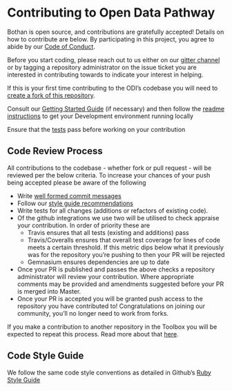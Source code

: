 # Contributing to Open Data Pathway

Bothan is open source, and contributions are gratefully accepted! 
Details on how to contribute are below. By participating in this project, you agree to abide by our [Code of Conduct](https://github.com/theodi/bothan/blob/master/.github/CODE_OF_CONDUCT.md).

Before you start coding, please reach out to us either on our [gitter channel](https://gitter.im/theodi/toolbox) or by tagging a repository administrator on the issue ticket you are interested in contributing towards to indicate your interest in helping.

If this is your first time contributing to the ODI’s codebase you will need to [create a fork of this repository](https://help.github.com/articles/fork-a-repo/).

Consult our [Getting Started Guide](https://github.com/theodi/toolbox/wiki/Developers-Guide:-Getting-Started) (if necessary) and then follow the [readme instructions](https://github.com/theodi/pathway/blob/master/README.md#development) to get your Development environment running locally

Ensure that the [tests](https://github.com/theodi/pathway/blob/master/README.md#tests) pass before working on your contribution

## Code Review Process 

All contributions to the codebase - whether fork or pull request - will be reviewed per the below criteria.
To increase your chances of your push being accepted please be aware of the following
- Write [well formed commit messages](http://tbaggery.com/2008/04/19/a-note-about-git-commit-messages.html)
- Follow our [style guide recommendations](https://github.com/theodi/toolbox/blob/README.md#code-style-guide)
- Write tests for all changes (additions or refactors of existing code). 
- Of the github integrations we use two will be utilised to check appraise your contribution. In order of priority these are
    - Travis ensures that all tests (existing and additions) pass
    - Travis/Coveralls ensures that overall test coverage for lines of code meets a certain threshold. If this metric dips below what it previously was for the repository you’re pushing to then your PR will be rejected
    - Gemnasium ensures dependencies are up to date
- Once your PR is published and passes the above checks a repository administrator will review your contribution. Where appropriate comments may be provided and amendments suggested before your PR is merged into Master.
- Once your PR is accepted you will be granted push access to the repository you have contributed to! Congratulations on joining our community, you’ll no longer need to work from forks.

If you make a contribution to another repository in the Toolbox you will be expected to repeat this process. Read more about that [here](https://github.com/theodi/toolbox/blob/master/README.md#push-access).

## Code Style Guide

We follow the same code style conventions as detailed in Github’s [Ruby Style Guide](https://github.com/github/rubocop-github/blob/master/STYLEGUIDE.md)
